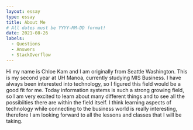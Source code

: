 ```yaml
---
layout: essay
type: essay
title: About Me
# All dates must be YYYY-MM-DD format!
date: 2021-08-26
labels:
  - Questions
  - Answers
  - StackOverflow
---
```


Hi my name is Chloe Kam and I am originally from Seattle Washington. This is my second year at UH Manoa, currently studying MIS Business. I have always been interested into technology, so I figured this field would be a good fit for me. Today information systems is such a strong growing field, so I am very excited to learn about many different things and to see all the possibiities there are within the field itself. I think learning aspects of technology while connecting to the business world is really interesting, therefore I am looking forward to all the lessons and classes that I will be taking. 
